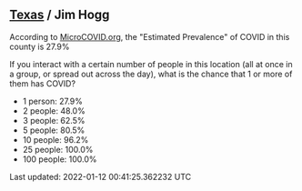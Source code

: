 
## [Texas](/united-states/texas) / Jim Hogg

According to [MicroCOVID.org](http://microcovid.org),
the "Estimated Prevalence" of COVID in this county is 27.9%

If you interact with a certain number of people in this location
(all at once in a group, or spread out across the day), what is the chance that
1 or more of them has COVID?

- 1 person: 27.9%
- 2 people: 48.0%
- 3 people: 62.5%
- 5 people: 80.5%
- 10 people: 96.2%
- 25 people: 100.0%
- 100 people: 100.0%

Last updated: 2022-01-12 00:41:25.362232 UTC
